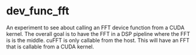 # dev_func_fft
An experiment to see about calling an FFT device function from a CUDA kernel.
The overall goal is to have the FFT in a DSP pipeline where the FFT is is the middle.
cuFFT is only callable from the host. This will have an FFT that is callable from a CUDA kernel.
